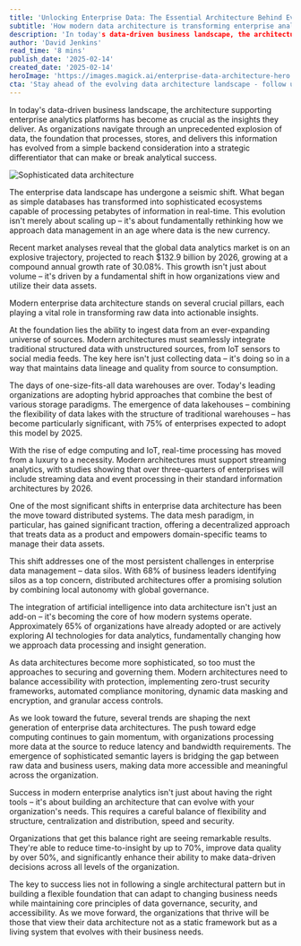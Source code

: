 ```yaml
---
title: 'Unlocking Enterprise Data: The Essential Architecture Behind Every Successful Analytics Platform'
subtitle: 'How modern data architecture is transforming enterprise analytics'
description: 'In today's data-driven business landscape, the architecture supporting enterprise analytics platforms has become as crucial as the insights they deliver. Explore the key elements that are redefining data management, from real-time analytics to AI integration.'
author: 'David Jenkins'
read_time: '8 mins'
publish_date: '2025-02-14'
created_date: '2025-02-14'
heroImage: 'https://images.magick.ai/enterprise-data-architecture-hero.jpg'
cta: 'Stay ahead of the evolving data architecture landscape - follow us on LinkedIn for regular insights and expert perspectives on building successful enterprise analytics platforms.'
---
```


In today's data-driven business landscape, the architecture supporting enterprise analytics platforms has become as crucial as the insights they deliver. As organizations navigate through an unprecedented explosion of data, the foundation that processes, stores, and delivers this information has evolved from a simple backend consideration into a strategic differentiator that can make or break analytical success.

![Sophisticated data architecture](https://i.magick.ai/PIXE/1739590427571_magick_img.webp)

The enterprise data landscape has undergone a seismic shift. What began as simple databases has transformed into sophisticated ecosystems capable of processing petabytes of information in real-time. This evolution isn't merely about scaling up – it's about fundamentally rethinking how we approach data management in an age where data is the new currency.

Recent market analyses reveal that the global data analytics market is on an explosive trajectory, projected to reach $132.9 billion by 2026, growing at a compound annual growth rate of 30.08%. This growth isn't just about volume – it's driven by a fundamental shift in how organizations view and utilize their data assets.

Modern enterprise data architecture stands on several crucial pillars, each playing a vital role in transforming raw data into actionable insights.

At the foundation lies the ability to ingest data from an ever-expanding universe of sources. Modern architectures must seamlessly integrate traditional structured data with unstructured sources, from IoT sensors to social media feeds. The key here isn't just collecting data – it's doing so in a way that maintains data lineage and quality from source to consumption.

The days of one-size-fits-all data warehouses are over. Today's leading organizations are adopting hybrid approaches that combine the best of various storage paradigms. The emergence of data lakehouses – combining the flexibility of data lakes with the structure of traditional warehouses – has become particularly significant, with 75% of enterprises expected to adopt this model by 2025.

With the rise of edge computing and IoT, real-time processing has moved from a luxury to a necessity. Modern architectures must support streaming analytics, with studies showing that over three-quarters of enterprises will include streaming data and event processing in their standard information architectures by 2026.

One of the most significant shifts in enterprise data architecture has been the move toward distributed systems. The data mesh paradigm, in particular, has gained significant traction, offering a decentralized approach that treats data as a product and empowers domain-specific teams to manage their data assets.

This shift addresses one of the most persistent challenges in enterprise data management – data silos. With 68% of business leaders identifying silos as a top concern, distributed architectures offer a promising solution by combining local autonomy with global governance.

The integration of artificial intelligence into data architecture isn't just an add-on – it's becoming the core of how modern systems operate. Approximately 65% of organizations have already adopted or are actively exploring AI technologies for data analytics, fundamentally changing how we approach data processing and insight generation.

As data architectures become more sophisticated, so too must the approaches to securing and governing them. Modern architectures need to balance accessibility with protection, implementing zero-trust security frameworks, automated compliance monitoring, dynamic data masking and encryption, and granular access controls.

As we look toward the future, several trends are shaping the next generation of enterprise data architectures. The push toward edge computing continues to gain momentum, with organizations processing more data at the source to reduce latency and bandwidth requirements. The emergence of sophisticated semantic layers is bridging the gap between raw data and business users, making data more accessible and meaningful across the organization.

Success in modern enterprise analytics isn't just about having the right tools – it's about building an architecture that can evolve with your organization's needs. This requires a careful balance of flexibility and structure, centralization and distribution, speed and security.

Organizations that get this balance right are seeing remarkable results. They're able to reduce time-to-insight by up to 70%, improve data quality by over 50%, and significantly enhance their ability to make data-driven decisions across all levels of the organization.

The key to success lies not in following a single architectural pattern but in building a flexible foundation that can adapt to changing business needs while maintaining core principles of data governance, security, and accessibility. As we move forward, the organizations that thrive will be those that view their data architecture not as a static framework but as a living system that evolves with their business needs.